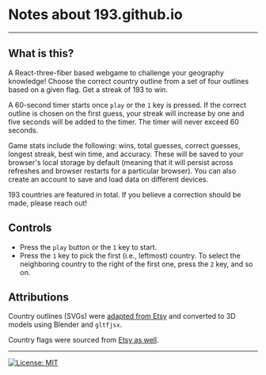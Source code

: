 # Notes about 193.github.io
---
## What is this?

A React-three-fiber based webgame to challenge your geography knowledge! Choose the correct country outline from a set of four outlines based on a given flag. Get a streak of 193 to win.

A 60-second timer starts once ``play`` or the ``1`` key is pressed. If the correct outline is chosen on the first guess, your streak will increase by one and five seconds will be added to the timer. The timer will never exceed 60 seconds. 

Game stats include the following: wins, total guesses, correct guesses,
longest streak, best win time, and accuracy. These will be saved to your
browser's local storage by default (meaning that it will persist across
refreshes and browser restarts for a particular browser). You can also create
an account to save and load data on different devices.

193 countries are featured in total. If you believe a correction should be made, please reach out!

## Controls

- Press the ``play`` button or the ``1`` key to start. 
- Press the ``1`` key to pick the first (i.e., leftmost) country. To select the neighboring country to the right of the first one, press the ``2`` key, and so on.

## Attributions

Country outlines (SVGs) were [adapted from Etsy](https://www.etsy.com/listing/1174609901/individual-world-countries-maps-svg) and converted to 3D models using Blender and ``gltfjsx``.

Country flags were sourced from [Etsy as well](https://www.etsy.com/listing/1031888560/world-country-flags-svg-countries-flag?click_key=c3999de33423f70003e07de1ea496f59c391c6c5%3A1031888560&click_sum=78fbd197&ref=shop_home_feat_2&pro=1&sts=1).

---
 [![License: MIT](https://img.shields.io/badge/License-MIT-yellow.svg)](https://opensource.org/licenses/MIT)

